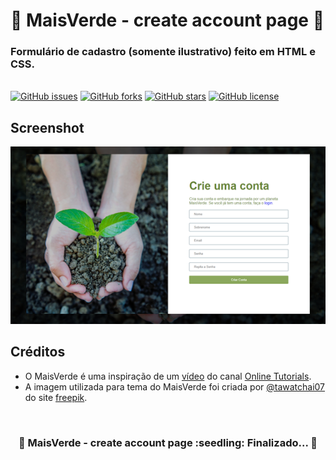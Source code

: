 # :seedling: MaisVerde - create account page :seedling:
### Formulário de cadastro (somente ilustrativo) feito em HTML e CSS.

<br>
<a href="https://github.com/kauassilva/MaisVerde-create-account-page/issues"><img alt="GitHub issues" src="https://img.shields.io/github/issues/kauassilva/MaisVerde-create-account-page?style=flat-square"></a>
<a href="https://github.com/kauassilva/MaisVerde-create-account-page/network"><img alt="GitHub forks" src="https://img.shields.io/github/forks/kauassilva/MaisVerde-create-account-page?style=flat-square"></a>
<a href="https://github.com/kauassilva/MaisVerde-create-account-page/stargazers"><img alt="GitHub stars" src="https://img.shields.io/github/stars/kauassilva/MaisVerde-create-account-page?style=flat-square"></a>
<a href="https://github.com/kauassilva/MaisVerde-create-account-page"><img alt="GitHub license" src="https://img.shields.io/github/license/kauassilva/MaisVerde-create-account-page?style=flat-square"></a>

## Screenshot
![](images/maisVerde.png)

## Créditos
* O MaisVerde é uma inspiração de um [vídeo](https://www.youtube.com/watch?v=mSAEGEAnyIY&t=627s&ab_channel=OnlineTutorials) do canal [Online Tutorials](https://www.youtube.com/channel/UCbwXnUipZsLfUckBPsC7Jog).
* A imagem utilizada para tema do MaisVerde foi criada por [@tawatchai07](https://br.freepik.com/tawatchai07) do site [freepik](https://br.freepik.com/home).

<br>
<h3 align="center"> 
	🚧  MaisVerde - create account page :seedling: Finalizado...  🚧
</h3>